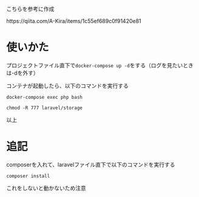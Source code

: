 <p>こちらを参考に作成</p>
<a>https://qiita.com/A-Kira/items/1c55ef689c0f91420e81</a>
<h1>使いかた</h1>
<p>プロジェクトファイル直下で<code>docker-compose up -d</code>をする（ログを見たいときは-dを外す）</p>
<p>コンテナが起動したら、以下のコマンドを実行する</p>
<p><code>docker-compose exec php bash</code></p>
<p><code>chmod -R 777 laravel/storage</code></p>
<p>以上</p>
<h1>追記</h1>
<p>composerを入れて、laravelファイル直下で以下のコマンドを実行する</p>
<p><code>composer install</code></p>
<p>これをしないと動かないため注意</p>
